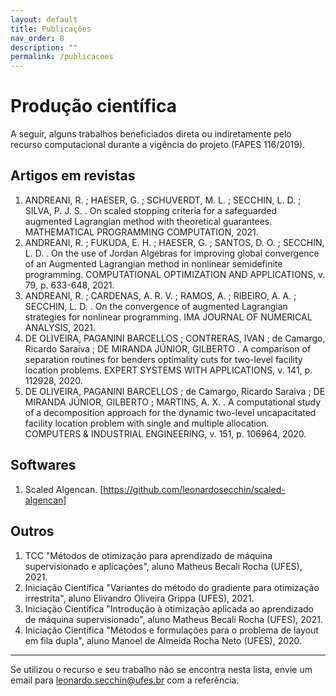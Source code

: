 ```yaml
---
layout: default
title: Publicações
nav_order: 8
description: ""
permalink: /publicacoes
---
```


# Produção científica

A seguir, alguns trabalhos beneficiados direta ou indiretamente pelo recurso computacional durante a vigência do projeto (FAPES 116/2019).


## Artigos em revistas

<!-- 1. Oberlan. A forward-looking matheuristic approach for the multi-period two-dimensional non-guillotine cutting stock problem with usable leftovers -->
<!-- 1. Extension of the delayed weighted gradient method for the minimization of strongly convex functions, 2021 -->
<!-- 1. On the best achievable quality of limit points of augmented Lagrangian schemes, 2021 -->
1. ANDREANI, R. ; HAESER, G. ; SCHUVERDT, M. L. ; SECCHIN, L. D. ; SILVA, P. J. S. . On scaled stopping criteria for a safeguarded augmented Lagrangian method with theoretical guarantees. MATHEMATICAL PROGRAMMING COMPUTATION, 2021.
1. ANDREANI, R. ; FUKUDA, E. H. ; HAESER, G. ; SANTOS, D. O. ; SECCHIN, L. D. . On the use of Jordan Algebras for improving global convergence of an Augmented Lagrangian method in nonlinear semidefinite programming. COMPUTATIONAL OPTIMIZATION AND APPLICATIONS, v. 79, p. 633-648, 2021.
1. ANDREANI, R. ; CARDENAS, A. R. V. ; RAMOS, A. ; RIBEIRO, A. A. ; SECCHIN, L. D. . On the convergence of augmented Lagrangian strategies for nonlinear programming. IMA JOURNAL OF NUMERICAL ANALYSIS, 2021.
1. DE OLIVEIRA, PAGANINI BARCELLOS ; CONTRERAS, IVAN ; de Camargo, Ricardo Saraiva ; DE MIRANDA JÚNIOR, GILBERTO . A comparison of separation routines for benders optimality cuts for two-level facility location problems. EXPERT SYSTEMS WITH APPLICATIONS, v. 141, p. 112928, 2020.
1. DE OLIVEIRA, PAGANINI BARCELLOS ; de Camargo, Ricardo Saraiva ; DE MIRANDA JÚNIOR, GILBERTO ; MARTINS, A. X. . A computational study of a decomposition approach for the dynamic two-level uncapacitated facility location problem with single and multiple allocation. COMPUTERS & INDUSTRIAL ENGINEERING, v. 151, p. 106964, 2020.


## Softwares

1. Scaled Algencan. [https://github.com/leonardosecchin/scaled-algencan]


## Outros

1. TCC "Métodos de otimização para aprendizado de máquina supervisionado e aplicações", aluno Matheus Becali Rocha (UFES), 2021.
1. Iniciação Científica "Variantes do método do gradiente para otimização irrestrita", aluno Elivandro Oliveira Grippa (UFES), 2021.
1. Iniciação Científica "Introdução à otimização aplicada ao aprendizado de máquina supervisionado", aluno Matheus Becali Rocha (UFES), 2021.
1. Iniciação Científica "Métodos e formulações para o problema de layout em fila dupla", aluno Manoel de Almeida Rocha Neto (UFES), 2020.

---

Se utilizou o recurso e seu trabalho não se encontra nesta lista, envie um email para [leonardo.secchin@ufes.br](mailto:leonardo.secchin@ufes.br) com a referência.